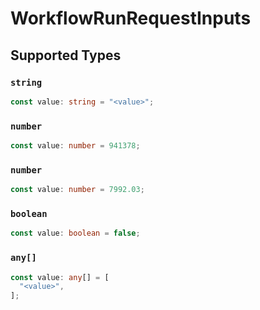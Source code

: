 # WorkflowRunRequestInputs


## Supported Types

### `string`

```typescript
const value: string = "<value>";
```

### `number`

```typescript
const value: number = 941378;
```

### `number`

```typescript
const value: number = 7992.03;
```

### `boolean`

```typescript
const value: boolean = false;
```

### `any[]`

```typescript
const value: any[] = [
  "<value>",
];
```

